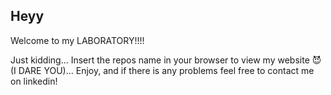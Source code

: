 ## Heyy
Welcome to my LABORATORY!!!!

Just kidding... Insert the repos name in your browser to view my website 😈 (I DARE YOU)...
Enjoy, and if there is any problems feel free to contact me on linkedin!

